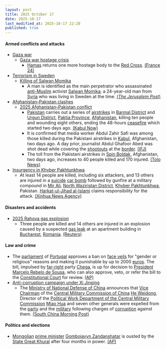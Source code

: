```yaml
---
layout: post
title: 2025 October 17
date: 2025-10-17
last_modified_at: 2025-10-17 22:28
published: true
---
```



#### Armed conflicts and attacks

* [Gaza war](https://en.wikipedia.org/wiki/Gaza_war "Gaza war")
  * [Gaza war hostage crisis](https://en.wikipedia.org/wiki/Gaza_war_hostage_crisis "Gaza war hostage crisis")
    * [Hamas](https://en.wikipedia.org/wiki/Hamas "Hamas") returns one more hostage body to the [Red Cross](https://en.wikipedia.org/wiki/Red_Cross "Red Cross"). [(France 24)](https://www.france24.com/en/middle-east/20251017-turkey-recover-hostages-gaza-trump-hamas)
* [Terrorism in Sweden](https://en.wikipedia.org/wiki/Terrorism_in_Sweden "Terrorism in Sweden")
  * [Killing of Salwan Momika](https://en.wikipedia.org/wiki/Killing_of_Salwan_Momika "Killing of Salwan Momika")
    * A man is identified as the main perpetrator who assassinated [anti-Muslim](https://en.wikipedia.org/wiki/Anti-Muslim "Anti-Muslim") activist [Salwan Momika](https://en.wikipedia.org/wiki/Salwan_Momika "Salwan Momika"); a 24-year-old man from [Syria](https://en.wikipedia.org/wiki/Syria "Syria") who was living in Sweden at the time. [(*The Jerusalem Post*)](https://www.jpost.com/international/article-870620)
* [Afghanistan–Pakistan clashes](https://en.wikipedia.org/wiki/Afghanistan%E2%80%93Pakistan_clashes_%282024%E2%80%93present%29 "Afghanistan–Pakistan clashes (2024–present)")
  * [2025 Afghanistan–Pakistan conflict](https://en.wikipedia.org/wiki/2025_Afghanistan%E2%80%93Pakistan_conflict "2025 Afghanistan–Pakistan conflict")
    * [Pakistan](https://en.wikipedia.org/wiki/Pakistan "Pakistan") carries out a series of [airstrikes](https://en.wikipedia.org/wiki/Airstrikes "Airstrikes") in [Barmal District](https://en.wikipedia.org/wiki/Barmal_District "Barmal District") and [Urgun District](https://en.wikipedia.org/wiki/Urgun_District "Urgun District"), [Paktia Province](https://en.wikipedia.org/wiki/Paktia_Province "Paktia Province"), [Afghanistan](https://en.wikipedia.org/wiki/Afghanistan "Afghanistan"), killing ten people and wounding eight others, ending the 48-hours [ceasefire](https://en.wikipedia.org/wiki/Ceasefire "Ceasefire") which started two days ago. [(Kabul Now)](https://kabulnow.com/2025/10/pakistan-airstrikes-kill-10-in-eastern-afghanistan-taliban-says-ceasefire-broken/?tztc=1)
    * It is confirmed that media worker Abdul Zahir Safi was among those killed during the Pakistani airstrikes in [Kabul](https://en.wikipedia.org/wiki/Kabul "Kabul"), Afghanistan, two days ago. A day prior, journalist Abdul Ghafoor Abed was shot dead while covering the [shootouts](https://en.wikipedia.org/wiki/Shootout "Shootout") at the [border](https://en.wikipedia.org/wiki/Durand_Line "Durand Line"). [(IFJ)](https://www.ifj.org/media-centre/news/detail/category/press-releases/article/afghanistan-second-journalist-killed-in-afghanistan-in-two-days)
    * The toll from the Pakistani airstrikes in [Spin Boldak](https://en.wikipedia.org/wiki/Spin_Boldak "Spin Boldak"), Afghanistan, two days ago, increases to 40 people killed and 170 injured. [(Tolo News)](https://tolonews.com/afghanistan-196176)
* [Insurgency in Khyber Pakhtunkhwa](https://en.wikipedia.org/wiki/Insurgency_in_Khyber_Pakhtunkhwa "Insurgency in Khyber Pakhtunkhwa")
  * At least 14 people are killed, including six attackers, and 13 others are injured in a [suicide](https://en.wikipedia.org/wiki/Suicide_attack "Suicide attack") [car bomb](https://en.wikipedia.org/wiki/Car_bomb "Car bomb") followed by gunfire at a military compound in [Mir Ali](https://en.wikipedia.org/wiki/Mir_Ali%2C_Pakistan "Mir Ali, Pakistan"), [North Waziristan District](https://en.wikipedia.org/wiki/North_Waziristan_District "North Waziristan District"), [Khyber Pakhtunkhwa](https://en.wikipedia.org/wiki/Khyber_Pakhtunkhwa "Khyber Pakhtunkhwa"), Pakistan. [Harkat-ul-Jihad al-Islami](https://en.wikipedia.org/wiki/Harkat-ul-Jihad_al-Islami "Harkat-ul-Jihad al-Islami") claims responsibility for the attack. [(Xinhua News Agency)](https://english.news.cn/asiapacific/20251017/0260a5562cf343a29b4ff1e296c682d7/c.html)

#### Disasters and accidents

* [2025 Rahova gas explosion](https://en.wikipedia.org/wiki/2025_Rahova_gas_explosion "2025 Rahova gas explosion")
  * Three people are killed and 14 others are injured in an explosion caused by a suspected [gas leak](https://en.wikipedia.org/wiki/Gas_leak "Gas leak") at an apartment building in [Bucharest](https://en.wikipedia.org/wiki/Bucharest "Bucharest"), [Romania](https://en.wikipedia.org/wiki/Romania "Romania"). [(Reuters)](https://www.reuters.com/world/two-killed-bucharest-after-explosion-apartment-block-2025-10-17/)

#### Law and crime

* The [parliament](https://en.wikipedia.org/wiki/Assembly_of_the_Republic_%28Portugal%29 "Assembly of the Republic (Portugal)") of [Portugal](https://en.wikipedia.org/wiki/Portugal "Portugal") approves a ban on [face veils](https://en.wikipedia.org/wiki/Veil "Veil") for "gender or religious" reasons and making it punishable by up to 2000 [euros](https://en.wikipedia.org/wiki/Euro "Euro"). The bill, impulsed by [far-right](https://en.wikipedia.org/wiki/Far-right_politics "Far-right politics") party [Chega](https://en.wikipedia.org/wiki/Chega "Chega"), is up for decision to [President](https://en.wikipedia.org/wiki/President_of_Portugal "President of Portugal") [Marcelo Rebelo de Sousa](https://en.wikipedia.org/wiki/Marcelo_Rebelo_de_Sousa "Marcelo Rebelo de Sousa"), who can also approve, veto, or refer the bill to the [Constitutional Court](https://en.wikipedia.org/wiki/Constitutional_Court_%28Portugal%29 "Constitutional Court (Portugal)") for review. [(AP)](https://apnews.com/article/muslim-face-covering-veils-europe-right-0a1828738d595a71b7bb662e608e1766)
* [Anti-corruption campaign under Xi Jinping](https://en.wikipedia.org/wiki/Anti-corruption_campaign_under_Xi_Jinping "Anti-corruption campaign under Xi Jinping")
  * The [Ministry of National Defense of China](https://en.wikipedia.org/wiki/Ministry_of_National_Defense_%28China%29 "Ministry of National Defense (China)") announces that [Vice Chairman](https://en.wikipedia.org/wiki/Vice_Chairman_of_the_Central_Military_Commission "Vice Chairman of the Central Military Commission") of the [Central Military Commission of China](https://en.wikipedia.org/wiki/Central_Military_Commission_of_China "Central Military Commission of China") [He Weidong](https://en.wikipedia.org/wiki/He_Weidong "He Weidong"), Director of the [Political Work Department of the Central Military Commission](https://en.wikipedia.org/wiki/Political_Work_Department_of_the_Central_Military_Commission "Political Work Department of the Central Military Commission") [Miao Hua](https://en.wikipedia.org/wiki/Miao_Hua "Miao Hua") and seven other generals were expelled from the [party](https://en.wikipedia.org/wiki/Chinese_Communist_Party "Chinese Communist Party") and the [military](https://en.wikipedia.org/wiki/People%27s_Liberation_Army "People's Liberation Army") following charges of [corruption](https://en.wikipedia.org/wiki/Corruption_in_China "Corruption in China") against them. [(South China Morning Post)](https://www.scmp.com/news/china/military/article/3329429/chinas-no-2-general-he-weidong-expelled-communist-party)

#### Politics and elections

* [Mongolian](https://en.wikipedia.org/wiki/Mongolia "Mongolia") [prime minister](https://en.wikipedia.org/wiki/Prime_Minister_of_Mongolia "Prime Minister of Mongolia") [Gombojavyn Zandanshatar](https://en.wikipedia.org/wiki/Gombojavyn_Zandanshatar "Gombojavyn Zandanshatar") is ousted by the [State Great Khural](https://en.wikipedia.org/wiki/State_Great_Khural "State Great Khural") after four months in power. [(AP)](https://apnews.com/article/mongolia-prime-minister-zandanshatar-dismissed-3ec6b5fc3c8735d6a0a167aced81ba03)
